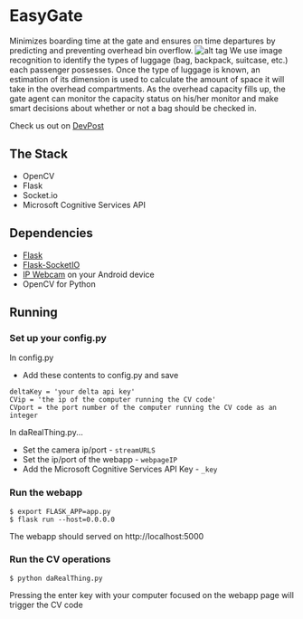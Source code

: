 # EasyGate
Minimizes boarding time at the gate and ensures on time departures by predicting and preventing overhead bin overflow. 
![alt tag](http://i.imgur.com/ieNjdcM.png)
We use image recognition to identify the types of luggage (bag, backpack, suitcase, etc.) each passenger possesses. Once the type of luggage is known, an estimation of its dimension is used to calculate the amount of space it will take in the overhead compartments. As the overhead capacity fills up, the gate agent can monitor the capacity status on his/her monitor and make smart decisions about whether or not a bag should be checked in.

Check us out on [DevPost](http://devpost.com/software/easygate)

## The Stack
- OpenCV
- Flask
- Socket.io
- Microsoft Cognitive Services API

## Dependencies
- [Flask](http://flask.pocoo.org/)
- [Flask-SocketIO](https://flask-socketio.readthedocs.io)
- [IP Webcam](https://play.google.com/store/apps/details?id=com.pas.webcam&hl=en) on your Android device
- OpenCV for Python

## Running
### Set up your config.py
In config.py
- Add these contents to config.py and save 
```
deltaKey = 'your delta api key'
CVip = 'the ip of the computer running the CV code'
CVport = the port number of the computer running the CV code as an integer
```
In daRealThing.py...
- Set the camera ip/port - `streamURLS`
- Set the ip/port of the webapp - `webpageIP`
- Add the Microsoft Cognitive Services API Key - `_key`

### Run the webapp
```
$ export FLASK_APP=app.py
$ flask run --host=0.0.0.0
```
The webapp should served on http://localhost:5000

### Run the CV operations
```
$ python daRealThing.py
```

Pressing the enter key with your computer focused on the webapp page will trigger the CV code 
